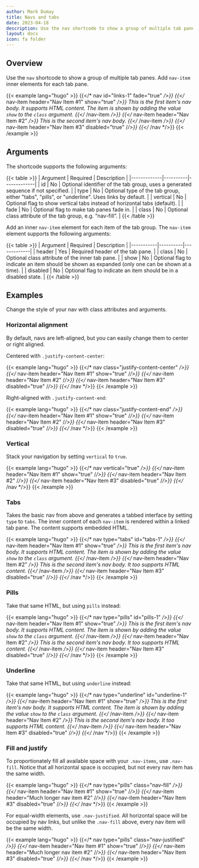```yaml
---
author: Mark Dumay
title: Navs and tabs
date: 2023-04-18
description: Use the nav shortcode to show a group of multiple tab panes.
layout: docs
icon: fa folder
---
```


## Overview

Use the `nav` shortcode to show a group of multiple tab panes. Add `nav-item` inner elements for each tab pane.

<!-- markdownlint-disable MD037 -->
{{< example lang="hugo" >}}
{{</* nav id="links-1" fade="true" */>}}
  {{</* nav-item header="Nav Item #1" show="true" */>}}
    This is the first item's nav body. It supports HTML content. The item is shown by adding the value
    <code>show</code> to the <code>class</code> argument.
  {{</* /nav-item */>}}
  {{</* nav-item header="Nav Item #2" */>}}
    This is the second item's nav body.
  {{</* /nav-item */>}}
  {{</* nav-item header="Nav Item #3" disabled="true" /*/>}}
{{</* /nav */>}}
{{< /example >}}
<!-- markdownlint-enable MD037 -->

## Arguments

The shortcode supports the following arguments:

{{< table >}}
| Argument    | Required | Description |
|-------------|----------|-------------|
| id          | No       | Optional identifier of the tab group, uses a generated sequence if not specified. |
| type        | No       | Optional type of the tab group, either "tabs", "pills", or "underline". Uses links by default. |
| vertical    | No       | Optional flag to show vertical tabs instead of horizontal tabs (default). |
| fade        | No       | Optional flag to make tab panes fade in. |
| class       | No       | Optional class attribute of the tab group, e.g. “nav-fill”. |
{{< /table >}}

Add an inner `nav-item` element for each item of the tab group. The `nav-item` element supports the following arguments:

{{< table >}}
| Argument  | Required | Description |
|-----------|----------|-------------|
| header    | Yes | Required header of the tab pane. |
| class     | No  | Optional class attribute of the inner tab pane. |
| show      | No  | Optional flag to indicate an item should be shown as expanded (only one can be shown at a time). |
| disabled  | No  | Optional flag to indicate an item should be in a disabled state. |
{{< /table >}}

## Examples

Change the style of your nav with class attributes and arguments.

### Horizontal alignment

By default, navs are left-aligned, but you can easily change them to center or right aligned.

Centered with `.justify-content-center`:

<!-- markdownlint-disable MD037 -->
{{< example lang="hugo" >}}
{{</* nav class="justify-content-center" */>}}
  {{</* nav-item header="Nav Item #1" show="true" /*/>}}
  {{</* nav-item header="Nav Item #2" /*/>}}
  {{</* nav-item header="Nav Item #3" disabled="true" /*/>}}
{{</* /nav */>}}
{{< /example >}}
<!-- markdownlint-enable MD037 -->

Right-aligned with `.justify-content-end`:

<!-- markdownlint-disable MD037 -->
{{< example lang="hugo" >}}
{{</* nav class="justify-content-end" */>}}
  {{</* nav-item header="Nav Item #1" show="true" /*/>}}
  {{</* nav-item header="Nav Item #2" /*/>}}
  {{</* nav-item header="Nav Item #3" disabled="true" /*/>}}
{{</* /nav */>}}
{{< /example >}}
<!-- markdownlint-enable MD037 -->

### Vertical

Stack your navigation by setting `vertical` to `true`.

<!-- markdownlint-disable MD037 -->
{{< example lang="hugo" >}}
{{</* nav vertical="true" */>}}
  {{</* nav-item header="Nav Item #1" show="true" /*/>}}
  {{</* nav-item header="Nav Item #2" /*/>}}
  {{</* nav-item header="Nav Item #3" disabled="true" /*/>}}
{{</* /nav */>}}
{{< /example >}}
<!-- markdownlint-enable MD037 -->

### Tabs

Takes the basic nav from above and generates a tabbed interface by setting `type` to `tabs`. The inner content of each `nav-item` is rendered within a linked tab pane. The content supports embedded HTML.

<!-- markdownlint-disable MD037 -->
{{< example lang="hugo" >}}
{{</* nav type="tabs" id="tabs-1" */>}}
  {{</* nav-item header="Nav Item #1" show="true" */>}}
    This is the first item's nav body. It supports HTML content. The item is shown by adding the value
    <code>show</code> to the <code>class</code> argument.
  {{</* /nav-item */>}}
  {{</* nav-item header="Nav Item #2" */>}}
    This is the second item's nav body. It too supports HTML content.
  {{</* /nav-item */>}}
  {{</* nav-item header="Nav Item #3" disabled="true" /*/>}}
{{</* /nav */>}}
{{< /example >}}
<!-- markdownlint-enable MD037 -->

### Pills

Take that same HTML, but using `pills` instead:

<!-- markdownlint-disable MD037 -->
{{< example lang="hugo" >}}
{{</* nav type="pills" id="pills-1" */>}}
  {{</* nav-item header="Nav Item #1" show="true" */>}}
    This is the first item's nav body. It supports HTML content. The item is shown by adding the value
    <code>show</code> to the <code>class</code> argument.
  {{</* /nav-item */>}}
  {{</* nav-item header="Nav Item #2" */>}}
    This is the second item's nav body. It too supports HTML content.
  {{</* /nav-item */>}}
  {{</* nav-item header="Nav Item #3" disabled="true" /*/>}}
{{</* /nav */>}}
{{< /example >}}
<!-- markdownlint-enable MD037 -->

### Underline

Take that same HTML, but using `underline` instead:

<!-- markdownlint-disable MD037 -->
{{< example lang="hugo" >}}
{{</* nav type="underline" id="underline-1" */>}}
  {{</* nav-item header="Nav Item #1" show="true" */>}}
    This is the first item's nav body. It supports HTML content. The item is shown by adding the value
    <code>show</code> to the <code>class</code> argument.
  {{</* /nav-item */>}}
  {{</* nav-item header="Nav Item #2" */>}}
    This is the second item's nav body. It too supports HTML content.
  {{</* /nav-item */>}}
  {{</* nav-item header="Nav Item #3" disabled="true" /*/>}}
{{</* /nav */>}}
{{< /example >}}
<!-- markdownlint-enable MD037 -->

### Fill and justify

To proportionately fill all available space with your `.nav-items`, use `.nav-fill`. Notice that all horizontal space is occupied, but not every nav item has the same width.

<!-- markdownlint-disable MD037 -->
{{< example lang="hugo" >}}
{{</* nav type="pills" class="nav-fill" */>}}
  {{</* nav-item header="Nav Item #1" show="true" /*/>}}
  {{</* nav-item header="Much longer nav item #2" /*/>}}
  {{</* nav-item header="Nav Item #3" disabled="true" /*/>}}
{{</* /nav */>}}
{{< /example >}}
<!-- markdownlint-enable MD037 -->

For equal-width elements, use `.nav-justified`. All horizontal space will be occupied by nav links, but unlike the `.nav-fill` above, every nav item will be the same width.

<!-- markdownlint-disable MD037 -->
{{< example lang="hugo" >}}
{{</* nav type="pills" class="nav-justified" */>}}
  {{</* nav-item header="Nav Item #1" show="true" /*/>}}
  {{</* nav-item header="Much longer nav item #2" /*/>}}
  {{</* nav-item header="Nav Item #3" disabled="true" /*/>}}
{{</* /nav */>}}
{{< /example >}}
<!-- markdownlint-enable MD037 -->
